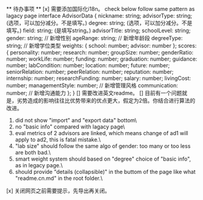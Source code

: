 ** 待办事项 **
[x] 需要添加国际化i18n。
check below follow same pattern as lagacy page
interface AdvisorData {
  nickname: string;
  advisorType: string; (选项，可以加分减分。不是填写。)
  degree: string; (选项，可以加分减分。不是填写。)
  field: string; (是填写string。)
  advisorTitle: string;
  schoolLevel: string;
  gender: string; // 新增性别
  ageRange: string; // 新增年龄段
  degreeType: string; // 新增学位类型
  weights: { school: number; advisor: number };
  scores: {
    personality: number;
    research: number;
    groupSize: number;
    genderRatio: number;
    workLife: number;
    funding: number;
    graduation: number;
    guidance: number;
    labCondition: number;
    location: number;
    future: number;
    seniorRelation: number;
    peerRelation: number;
    reputation: number;
    internship: number;
    researchFunding: number;
    salary: number;
    livingCost: number;
    managementStyle: number; // 新增管理风格
    communication: number; // 新增沟通能力
  };
}
[] 需要改进英文readme。
[] 目前有一个问题就是，劣势造成的影响往往比优势带来的优点更大，假定为2倍。你结合进行算法的改进。

1. did not show "import" and "export data" bottom\
2. no "basic info" compared with lagacy page\
3. eval metrics of 2 advisors are linked, which means change of ad1 will apply to ad2, this is fatal mistake.\
4. "lab size" should follow the same algo of gender: too many or too less are both bad.\
5. smart weight system should based on "degree" choice of "basic info", as in legacy page.\
6. should provide "details (collapsible)" in the buttom of the page like what "readme.cn.md" in the root folder.\\

[x] 关闭网页之前需要提示，先导出再关闭。